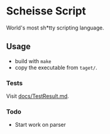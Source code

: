 # Scheisse Script
World's most sh*tty scripting language.

## Usage
- build with `make`
- copy the executable from `taget/`.

### Tests
Visit [docs/TestResult.md](docs/TestResult.md).

### Todo
- Start work on parser

